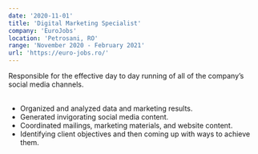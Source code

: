 ```yaml
---
date: '2020-11-01'
title: 'Digital Marketing Specialist'
company: 'EuroJobs'
location: 'Petrosani, RO'
range: 'November 2020 - February 2021'
url: 'https://euro-jobs.ro/'
---
```

Responsible for the effective day to day running of all of the company’s social media channels.<br/><br/>


- Organized and analyzed data and marketing results.
- Generated invigorating social media content.
- Coordinated mailings, marketing materials, and website content.
- Identifying client objectives and then coming up with ways to achieve them.
